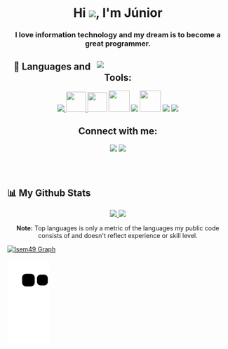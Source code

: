 <h1 align="center">Hi <img src="https://raw.githubusercontent.com/MartinHeinz/MartinHeinz/master/wave.gif" width="30">, I'm Júnior</h1>
<h3 align="center">I love information technology and my dream is to become a great programmer.</h3>


<div align="center" style="display: inline_block">
    
<picture>
        <source media="(max-width: 75000000000000000000px)" srcset="" type="">
        <img align="right" width="300" src="https://c.tenor.com/rkY5QA5c3VAAAAAC/gato-digitando.mp4" />    
</picture>

## 🚀 Languages and Tools:
<p align="center"> 
    <a target="_blank" href="https://www.java.com" > <img src="https://img.icons8.com/color/48/000000/java-coffee-cup-logo.png" /> </a>
    <a href="#" target="_blank"> <img src="https://imgur.com/ZgbVpce.png"  width="45" height="45"/> </a>
    <a href="https://code.visualstudio.com/docs" target="_blank"> <img src="https://upload.wikimedia.org/wikipedia/commons/thumb/9/9a/Visual_Studio_Code_1.35_icon.svg/1024px-Visual_Studio_Code_1.35_icon.svg.png" width="44" height="44"/></a> 
    <a href="http://linguagemc.com.br/" target="_blank"> <img src="https://img.icons8.com/color/48/000000/c-programming.png"  width="48" height="48"/></a> 
    <a href="https://docs.microsoft.com/pt-br/cpp/cpp/?view=msvc-160" target="_blank"> <img src="https://img.icons8.com/color/48/000000/c-plus-plus-logo.png"/></a>
    <a href="https://developer.mozilla.org/en-US/docs/Web/JavaScript" target="_blank"> <img src="https://img.icons8.com/color/48/000000/javascript.png"  width="48" height="48"/></a> 
    <a href="https://www.w3.org/html/" target="_blank"> <img src="https://img.icons8.com/color/48/000000/html-5.png"/></a> 
    <a href="https://www.w3schools.com/css/" target="_blank"> <img src="https://img.icons8.com/color/48/000000/css3.png"/></a>   
</p>

## Connect with me: 
 <a href="https://discordapp.com/users/525048218791444481/" target="_blank"><img src="https://img.shields.io/badge/Discord-7289DA?style=for-the-badge&logo=discord&logoColor=white" target="_blank"></a> 
  <a href = "https://mail.google.com/mail/u/0/?fs=1&tf=cm&source=mailto&to=junirlobo1000@gmail.com"><img src="https://img.shields.io/badge/-Gmail-%23333?style=for-the-badge&logo=gmail&logoColor=white" target="_blank"></a>
  
</div>

<br>
<br>

## 📊 My Github Stats

<div align="center" style="display: inline_block">
  <a href="https://github.com/isem49">
  <img  height="165em" src="https://github-readme-stats.vercel.app/api?username=isem49&show_icons=true&count_private=true&theme=react&bg_color=0D1117"/>
  <img  height="165em" src="https://github-readme-stats.vercel.app/api/top-langs/?username=isem49&layout=compact&langs_count=6&theme=react&bg_color=0D1117"/>
   <a/> 
   <p align="center" ><b>Note:</b> Top languages is only a metric of the languages my public code consists of and doesn't reflect experience or skill level.<p> 
   <a/> 
</div>

<a href="https://github.com/isem49"> 

<div>   
  <img alt="Isem49 Graph" src="https://activity-graph.herokuapp.com/graph?username=isem49&bg_color=0D1117&color=5BCDEC&line=5BCDEC&point=FFFFFF&hide_border=true" />
</div> 


  
<div>     
    
  ![Snake animation](https://github.com/isem49/isem49/blob/output/github-contribution-grid-snake.svg)
    
</div> 
</a>
